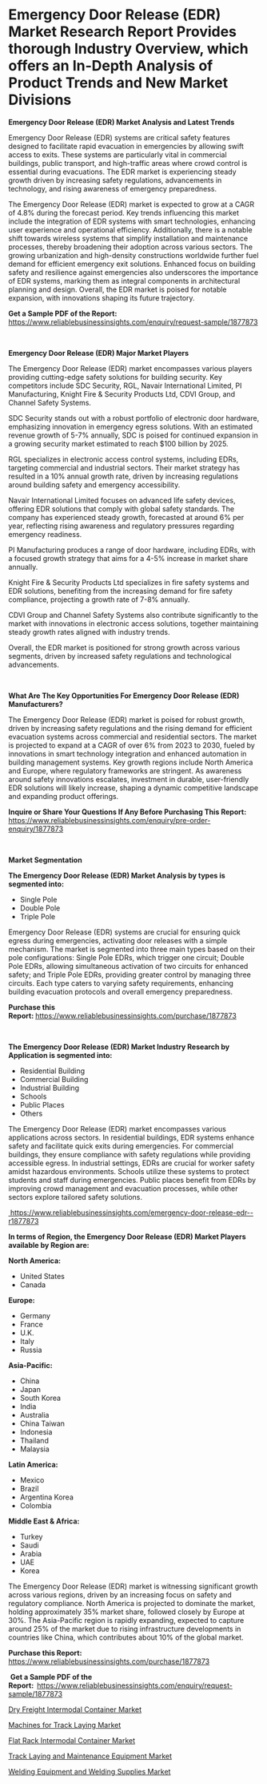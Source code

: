 <p><h1>Emergency Door Release (EDR) Market Research Report Provides thorough Industry Overview, which offers an In-Depth Analysis of Product Trends and New Market Divisions</h1></p><p><strong>Emergency Door Release (EDR) Market Analysis and Latest Trends</strong></p>
<p><p>Emergency Door Release (EDR) systems are critical safety features designed to facilitate rapid evacuation in emergencies by allowing swift access to exits. These systems are particularly vital in commercial buildings, public transport, and high-traffic areas where crowd control is essential during evacuations. The EDR market is experiencing steady growth driven by increasing safety regulations, advancements in technology, and rising awareness of emergency preparedness.</p><p>The Emergency Door Release (EDR) market is expected to grow at a CAGR of 4.8% during the forecast period. Key trends influencing this market include the integration of EDR systems with smart technologies, enhancing user experience and operational efficiency. Additionally, there is a notable shift towards wireless systems that simplify installation and maintenance processes, thereby broadening their adoption across various sectors. The growing urbanization and high-density constructions worldwide further fuel demand for efficient emergency exit solutions. Enhanced focus on building safety and resilience against emergencies also underscores the importance of EDR systems, marking them as integral components in architectural planning and design. Overall, the EDR market is poised for notable expansion, with innovations shaping its future trajectory.</p></p>
<p><strong>Get a Sample PDF of the Report:&nbsp;</strong> <a href="https://www.reliablebusinessinsights.com/enquiry/request-sample/1877873?utm_campaign=84&utm_medium=2&utm_source=Github&utm_content=ia&utm_term=28022025&utm_id=emergency-door-release-edr">https://www.reliablebusinessinsights.com/enquiry/request-sample/1877873</a></p>
<p>&nbsp;</p>
<p><strong>Emergency Door Release (EDR) Major Market Players</strong></p>
<p><p>The Emergency Door Release (EDR) market encompasses various players providing cutting-edge safety solutions for building security. Key competitors include SDC Security, RGL, Navair International Limited, PI Manufacturing, Knight Fire & Security Products Ltd, CDVI Group, and Channel Safety Systems.</p><p>SDC Security stands out with a robust portfolio of electronic door hardware, emphasizing innovation in emergency egress solutions. With an estimated revenue growth of 5-7% annually, SDC is poised for continued expansion in a growing security market estimated to reach $100 billion by 2025.</p><p>RGL specializes in electronic access control systems, including EDRs, targeting commercial and industrial sectors. Their market strategy has resulted in a 10% annual growth rate, driven by increasing regulations around building safety and emergency accessibility.</p><p>Navair International Limited focuses on advanced life safety devices, offering EDR solutions that comply with global safety standards. The company has experienced steady growth, forecasted at around 6% per year, reflecting rising awareness and regulatory pressures regarding emergency readiness.</p><p>PI Manufacturing produces a range of door hardware, including EDRs, with a focused growth strategy that aims for a 4-5% increase in market share annually. </p><p>Knight Fire & Security Products Ltd specializes in fire safety systems and EDR solutions, benefiting from the increasing demand for fire safety compliance, projecting a growth rate of 7-8% annually.</p><p>CDVI Group and Channel Safety Systems also contribute significantly to the market with innovations in electronic access solutions, together maintaining steady growth rates aligned with industry trends.</p><p>Overall, the EDR market is positioned for strong growth across various segments, driven by increased safety regulations and technological advancements.</p></p>
<p>&nbsp;</p>
<p><strong>What Are The Key Opportunities For Emergency Door Release (EDR) Manufacturers?</strong></p>
<p><p>The Emergency Door Release (EDR) market is poised for robust growth, driven by increasing safety regulations and the rising demand for efficient evacuation systems across commercial and residential sectors. The market is projected to expand at a CAGR of over 6% from 2023 to 2030, fueled by innovations in smart technology integration and enhanced automation in building management systems. Key growth regions include North America and Europe, where regulatory frameworks are stringent. As awareness around safety innovations escalates, investment in durable, user-friendly EDR solutions will likely increase, shaping a dynamic competitive landscape and expanding product offerings.</p></p>
<p><strong>Inquire or Share Your Questions If Any Before Purchasing This Report:</strong> <a href="https://www.reliablebusinessinsights.com/enquiry/pre-order-enquiry/1877873?utm_campaign=84&utm_medium=2&utm_source=Github&utm_content=ia&utm_term=28022025&utm_id=emergency-door-release-edr">https://www.reliablebusinessinsights.com/enquiry/pre-order-enquiry/1877873</a></p>
<p>&nbsp;</p>
<p><strong>Market Segmentation</strong></p>
<p><strong>The Emergency Door Release (EDR) Market Analysis by types is segmented into:</strong></p>
<p><ul><li>Single Pole</li><li>Double Pole</li><li>Triple Pole</li></ul></p>
<p><p>Emergency Door Release (EDR) systems are crucial for ensuring quick egress during emergencies, activating door releases with a simple mechanism. The market is segmented into three main types based on their pole configurations: Single Pole EDRs, which trigger one circuit; Double Pole EDRs, allowing simultaneous activation of two circuits for enhanced safety; and Triple Pole EDRs, providing greater control by managing three circuits. Each type caters to varying safety requirements, enhancing building evacuation protocols and overall emergency preparedness.</p></p>
<p><strong>Purchase this Report:&nbsp;</strong><a href="https://www.reliablebusinessinsights.com/purchase/1877873?utm_campaign=84&utm_medium=2&utm_source=Github&utm_content=ia&utm_term=28022025&utm_id=emergency-door-release-edr">https://www.reliablebusinessinsights.com/purchase/1877873</a></p>
<p>&nbsp;</p>
<p><strong>The Emergency Door Release (EDR) Market Industry Research by Application is segmented into:</strong></p>
<p><ul><li>Residential Building</li><li>Commercial Building</li><li>Industrial Building</li><li>Schools</li><li>Public Places</li><li>Others</li></ul></p>
<p><p>The Emergency Door Release (EDR) market encompasses various applications across sectors. In residential buildings, EDR systems enhance safety and facilitate quick exits during emergencies. For commercial buildings, they ensure compliance with safety regulations while providing accessible egress. In industrial settings, EDRs are crucial for worker safety amidst hazardous environments. Schools utilize these systems to protect students and staff during emergencies. Public places benefit from EDRs by improving crowd management and evacuation processes, while other sectors explore tailored safety solutions.</p></p>
<p><a href="https://www.reliablebusinessinsights.com/emergency-door-release-edr--r1877873?utm_campaign=84&utm_medium=2&utm_source=Github&utm_content=ia&utm_term=28022025&utm_id=emergency-door-release-edr">&nbsp;https://www.reliablebusinessinsights.com/emergency-door-release-edr--r1877873</a></p>
<p><strong>In terms of Region, the Emergency Door Release (EDR) Market Players available by Region are:</strong></p>
<p>
    <p> <strong> North America: </strong>
        <ul>
            <li>United States</li>
            <li>Canada</li>
        </ul>
        </p> 
    <p> <strong> Europe: </strong>
        <ul>
            <li>Germany</li>
            <li>France</li>
            <li>U.K.</li>
            <li>Italy</li>
            <li>Russia</li>
        </ul>
        </p> 
    <p> <strong> Asia-Pacific: </strong>
        <ul>
            <li>China</li>
            <li>Japan</li>
            <li>South Korea</li>
            <li>India</li>
            <li>Australia</li>
            <li>China Taiwan</li>
            <li>Indonesia</li>
            <li>Thailand</li>
            <li>Malaysia</li>
        </ul>
        </p> 
    <p> <strong> Latin America: </strong>
        <ul>
            <li>Mexico</li>
            <li>Brazil</li>
            <li>Argentina Korea</li>
            <li>Colombia</li>
        </ul>
        </p> 
    <p> <strong> Middle East & Africa: </strong>
        <ul>
            <li>Turkey</li>
            <li>Saudi</li>
            <li>Arabia</li>
            <li>UAE</li>
            <li>Korea</li>
        </ul>
    </p>
    </p>
<p><p>The Emergency Door Release (EDR) market is witnessing significant growth across various regions, driven by an increasing focus on safety and regulatory compliance. North America is projected to dominate the market, holding approximately 35% market share, followed closely by Europe at 30%. The Asia-Pacific region is rapidly expanding, expected to capture around 25% of the market due to rising infrastructure developments in countries like China, which contributes about 10% of the global market.</p></p>
<p><strong>Purchase this Report: </strong><a href="https://www.reliablebusinessinsights.com/purchase/1877873?utm_campaign=84&utm_medium=2&utm_source=Github&utm_content=ia&utm_term=28022025&utm_id=emergency-door-release-edr">https://www.reliablebusinessinsights.com/purchase/1877873</a></p>
<p>&nbsp;<strong>Get a Sample PDF of the Report:&nbsp;&nbsp;</strong><a href="https://www.reliablebusinessinsights.com/enquiry/request-sample/1877873?utm_campaign=84&utm_medium=2&utm_source=Github&utm_content=ia&utm_term=28022025&utm_id=emergency-door-release-edr">https://www.reliablebusinessinsights.com/enquiry/request-sample/1877873</a></p>
<p><strong></strong></p>
<p><p><a href="https://github.com/fendtdjunawo/Market-Research-Report-List-1/blob/main/dry-freight-intermodal-container-market.md?utm_campaign=84&utm_medium=2&utm_source=Github&utm_content=ia&utm_term=28022025&utm_id=emergency-door-release-edr">Dry Freight Intermodal Container Market</a></p><p><a href="https://github.com/palenjeppecd/Market-Research-Report-List-1/blob/main/machines-for-track-laying-market.md?utm_campaign=84&utm_medium=2&utm_source=Github&utm_content=ia&utm_term=28022025&utm_id=emergency-door-release-edr">Machines for Track Laying Market</a></p><p><a href="https://github.com/danzopachllq/Market-Research-Report-List-1/blob/main/flat-rack-intermodal-container-market.md?utm_campaign=84&utm_medium=2&utm_source=Github&utm_content=ia&utm_term=28022025&utm_id=emergency-door-release-edr">Flat Rack Intermodal Container Market</a></p><p><a href="https://github.com/kovasovitzzg/Market-Research-Report-List-1/blob/main/track-laying-and-maintenance-equipment-market.md?utm_campaign=84&utm_medium=2&utm_source=Github&utm_content=ia&utm_term=28022025&utm_id=emergency-door-release-edr">Track Laying and Maintenance Equipment Market</a></p><p><a href="https://github.com/raaschadonle/Market-Research-Report-List-1/blob/main/welding-equipment-and-welding-supplies-market.md?utm_campaign=84&utm_medium=2&utm_source=Github&utm_content=ia&utm_term=28022025&utm_id=emergency-door-release-edr">Welding Equipment and Welding Supplies Market</a></p></p>
